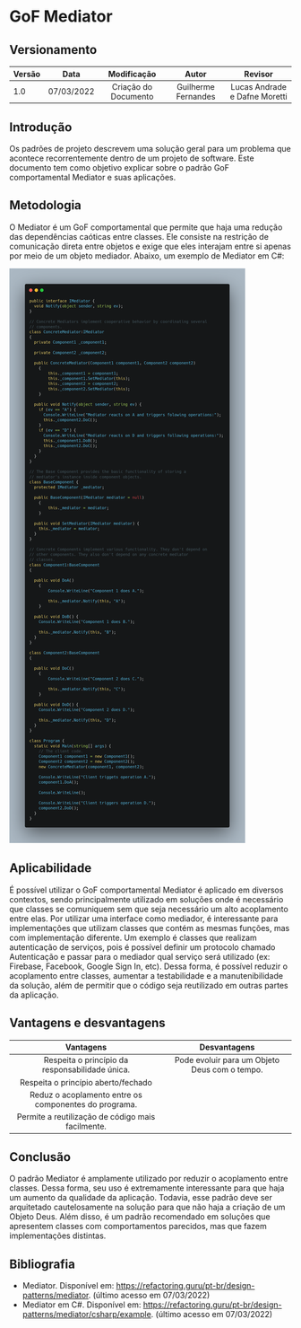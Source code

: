 # GoF Mediator

## Versionamento

 | Versão |    Data    |     Modificação      | Autor | Revisor |
 | ------ | :--------: | :------------------: | :---: | :-----: |
 | 1.0    | 07/03/2022 | Criação do Documento |  Guilherme Fernandes     | Lucas Andrade e Dafne Moretti |

 <!-- NÃO ESQUECER DE ADICIONAR AO "/_sidebar.md" -->

## Introdução

 Os padrões de projeto descrevem uma solução geral para um problema que acontece recorrentemente dentro de um projeto de software. Este documento tem como objetivo explicar sobre o padrão GoF comportamental Mediator e suas aplicações.

## Metodologia

 O Mediator é um GoF comportamental que permite que haja uma redução das dependências caóticas entre classes. Ele consiste na restrição de comunicação direta entre objetos e exige que eles interajam entre si apenas por meio de um objeto mediador. Abaixo, um exemplo de Mediator em C#:

 ![Mediator Exemplo](./../../assets/images/gof-mediator.png)

## Aplicabilidade

 É possível utilizar o GoF comportamental Mediator é aplicado em diversos contextos, sendo principalmente utilizado em soluções onde é necessário que classes se comuniquem sem que seja necessário um alto acoplamento entre elas. Por utilizar uma interface como mediador, é interessante para implementações que utilizam classes que contém as mesmas funções, mas com implementação diferente. Um exemplo é classes que realizam autenticação de serviços, pois é possível definir um protocolo chamado Autenticação e passar para o mediador qual serviço será utilizado (ex: Firebase, Facebook, Google Sign In, etc). Dessa forma, é possível reduzir o acoplamento entre classes, aumentar a testabilidade e a manutenibilidade da solução, além de permitir que o código seja reutilizado em outras partes da aplicação.

## Vantagens e desvantagens

 | Vantagens | Desvantagens |
 | :-------: | :----------: |
 | Respeita o princípio da responsabilidade única. | Pode evoluir para um Objeto Deus com o tempo.
 | Respeita o princípio aberto/fechado |
 | Reduz o acoplamento entre os componentes do programa. |  |
 | Permite a reutilização de código mais facilmente. |  |

## Conclusão

O padrão Mediator é amplamente utilizado por reduzir o acoplamento entre classes. Dessa forma, seu uso é extremamente interessante para que haja um aumento da qualidade da aplicação. Todavia, esse padrão deve ser arquitetado cautelosamente na solução para que não haja a criação de um Objeto Deus. Além disso, é um padrão recomendado em soluções que apresentem classes com comportamentos parecidos, mas que fazem implementações distintas.

## Bibliografia

- Mediator. Disponível em: <https://refactoring.guru/pt-br/design-patterns/mediator>. (último acesso em 07/03/2022)
- Mediator em C#. Disponível em: <https://refactoring.guru/pt-br/design-patterns/mediator/csharp/example>. (último acesso em 07/03/2022)
